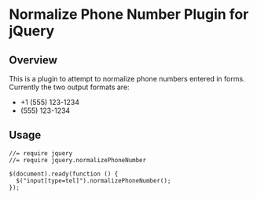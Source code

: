 Normalize Phone Number Plugin for jQuery
==============================

Overview
--------
This is a plugin to attempt to normalize phone numbers entered in forms. Currently the two output formats are:

- +1 (555) 123-1234
- (555) 123-1234

Usage
-----

    //= require jquery
    //= require jquery.normalizePhoneNumber

    $(document).ready(function () {
      $("input[type=tel]").normalizePhoneNumber();
    });
    
